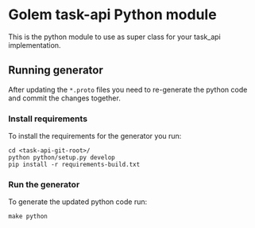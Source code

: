 # Golem task-api Python module

This is the python module to use as super class for your task_api implementation.

## Running generator

After updating the `*.proto` files you need to re-generate the python code and commit the changes together.

### Install requirements
To install the requirements for the generator you run:

```
cd <task-api-git-root>/
python python/setup.py develop
pip install -r requirements-build.txt
```

### Run the generator
To generate the updated python code run:
```
make python
```
